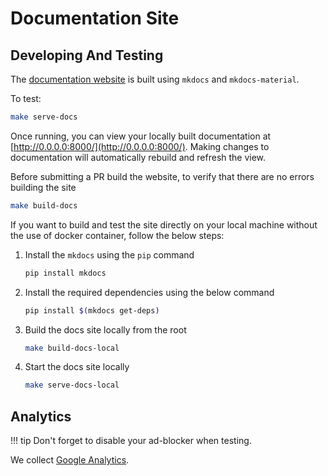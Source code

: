 # Documentation Site

## Developing And Testing

The [documentation website](https://argo-cd.readthedocs.io/) is built using `mkdocs` and `mkdocs-material`.

To test:

```bash
make serve-docs
```
Once running, you can view your locally built documentation at [http://0.0.0.0:8000/](http://0.0.0.0:8000/).
Making changes to documentation will automatically rebuild and refresh the view.

Before submitting a PR build the website, to verify that there are no errors building the site
```bash
make build-docs
```

If you want to build and test the site directly on your local machine without the use of docker container, follow the below steps:

1. Install the `mkdocs` using the `pip` command
    ```bash
    pip install mkdocs
    ```
2. Install the required dependencies using the below command
   ```bash
   pip install $(mkdocs get-deps)
    ```
3. Build the docs site locally from the root
   ```bash
   make build-docs-local
   ``` 
4. Start the docs site locally
   ```bash
   make serve-docs-local
   ```

## Analytics

!!! tip
    Don't forget to disable your ad-blocker when testing.

We collect [Google Analytics](https://analytics.google.com/analytics/web/#/report-home/a105170809w198079555p192782995).
